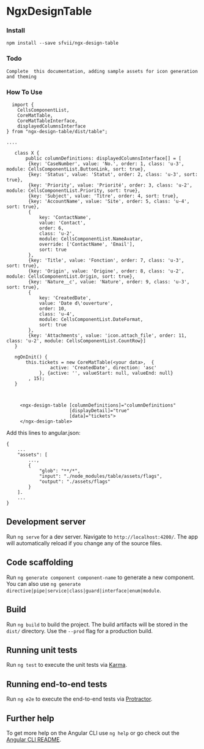 # NgxDesignTable


### Install
``` npm install --save sfvii/ngx-design-table ```


### Todo 

    Complete  this documentation, adding sample assets for icon generation and theming  

### How To Use 

```
  import {
    CellsComponentList,
    CoreMatTable,
    CoreMatTableInterface,
    displayedColumnsInterface
} from "ngx-design-table/dist/table";

....

   class X {
       public columnDefinitions: displayedColumnsInterface[] = [
        {key: 'CaseNumber', value: 'No.', order: 1, class: 'u-3', module: CellsComponentList.ButtonLink, sort: true},
        {key: 'Status', value: 'Statut', order: 2, class: 'u-3', sort: true},
        {key: 'Priority', value: 'Priorité', order: 3, class: 'u-2', module: CellsComponentList.Priority, sort: true},
        {key: 'Subject', value: 'Titre', order: 4, sort: true},
        {key: 'AccountName', value: 'Site', order: 5, class: 'u-4', sort: true},
        {
            key: 'ContactName',
            value: 'Contact',
            order: 6,
            class: 'u-2',
            module: CellsComponentList.NameAvatar,
            override: ['ContactName', 'Email'],
            sort: true
        },
        {key: 'Title', value: 'Fonction', order: 7, class: 'u-3', sort: true},
        {key: 'Origin', value: 'Origine', order: 8, class: 'u-2', module: CellsComponentList.Origin, sort: true},
        {key: 'Nature__c', value: 'Nature', order: 9, class: 'u-3', sort: true},
        {
            key: 'CreatedDate',
            value: 'Date d\'ouverture',
            order: 10,
            class: 'u-4',
            module: CellsComponentList.DateFormat,
            sort: true
        },
        {key: 'Attachments', value: 'icon.attach_file', order: 11, class: 'u-2', module: CellsComponentList.CountRow}]
   }
   
   ngOnInit() {
       this.tickets = new CoreMatTable(<your data>,  {
                active: 'CreatedDate', direction: 'asc'
            }, {active: '', valueStart: null, valueEnd: null}
        , 15);
   }
   
   
   
     <ngx-design-table [columnDefinitions]="columnDefinitions" 
                       [displayDetail]="true" 
                       [data]="tickets">
     </ngx-design-table>

```

Add this lines to angular.json:

    {
        ...
        "assets": [
            ...,
            {
                "glob": "**/*",
                "input": "./node_modules/table/assets/flags",
                "output": "./assets/flags"
            }
        ].
        ...
    }

## Development server

Run `ng serve` for a dev server. Navigate to `http://localhost:4200/`. The app will automatically reload if you change any of the source files.

## Code scaffolding

Run `ng generate component component-name` to generate a new component. You can also use `ng generate directive|pipe|service|class|guard|interface|enum|module`.

## Build

Run `ng build` to build the project. The build artifacts will be stored in the `dist/` directory. Use the `--prod` flag for a production build.

## Running unit tests

Run `ng test` to execute the unit tests via [Karma](https://karma-runner.github.io).

## Running end-to-end tests

Run `ng e2e` to execute the end-to-end tests via [Protractor](http://www.protractortest.org/).

## Further help

To get more help on the Angular CLI use `ng help` or go check out the [Angular CLI README](https://github.com/angular/angular-cli/blob/master/README.md).
